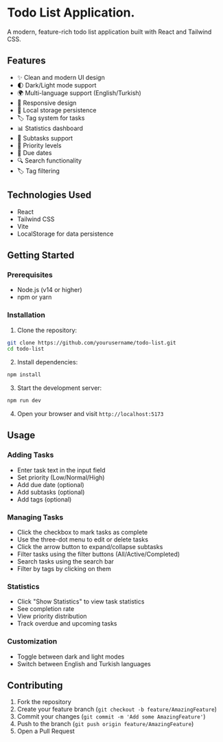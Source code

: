 # Todo List Application.

A modern, feature-rich todo list application built with React and Tailwind CSS.

## Features

- ✨ Clean and modern UI design
- 🌓 Dark/Light mode support
- 🌍 Multi-language support (English/Turkish)
- 📱 Responsive design
- 💾 Local storage persistence
- 🏷️ Tag system for tasks
- 📊 Statistics dashboard
- 📝 Subtasks support
- 🎯 Priority levels
- 📅 Due dates
- 🔍 Search functionality
- 🏷️ Tag filtering

## Technologies Used

- React
- Tailwind CSS
- Vite
- LocalStorage for data persistence

## Getting Started

### Prerequisites

- Node.js (v14 or higher)
- npm or yarn

### Installation

1. Clone the repository:
```bash
git clone https://github.com/yourusername/todo-list.git
cd todo-list
```

2. Install dependencies:
```bash
npm install
```

3. Start the development server:
```bash
npm run dev
```

4. Open your browser and visit `http://localhost:5173`

## Usage

### Adding Tasks
- Enter task text in the input field
- Set priority (Low/Normal/High)
- Add due date (optional)
- Add subtasks (optional)
- Add tags (optional)

### Managing Tasks
- Click the checkbox to mark tasks as complete
- Use the three-dot menu to edit or delete tasks
- Click the arrow button to expand/collapse subtasks
- Filter tasks using the filter buttons (All/Active/Completed)
- Search tasks using the search bar
- Filter by tags by clicking on them

### Statistics
- Click "Show Statistics" to view task statistics
- See completion rate
- View priority distribution
- Track overdue and upcoming tasks

### Customization
- Toggle between dark and light modes
- Switch between English and Turkish languages

## Contributing

1. Fork the repository
2. Create your feature branch (`git checkout -b feature/AmazingFeature`)
3. Commit your changes (`git commit -m 'Add some AmazingFeature'`)
4. Push to the branch (`git push origin feature/AmazingFeature`)
5. Open a Pull Request
